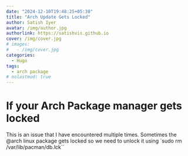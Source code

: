 ```yaml
---
date: "2024-12-10T19:48:25+05:30"
title: "Arch Update Gets Locked"
author: Satish Iyer
avatar: /img/author.jpg
authorlink: https://satishvis.github.io
cover: /img/cover.jpg
# images:
#   - /img/cover.jpg
categories:
  - Hugo
tags:
  - arch package
# nolastmod: true
---
```


# If your Arch Package manager gets locked

This is an issue that I have encountered multiple times.
Sometimes the @arch linux package gets locked so we need to unlock it using `sudo rm /var/lib/pacman/db.lck``
